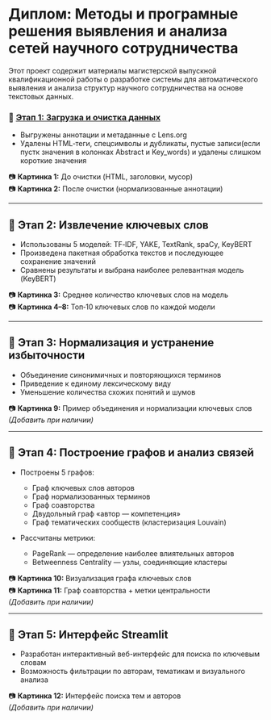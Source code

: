 # Диплом: Методы и програмные решения выявления и анализа сетей научного сотрудничества

Этот проект содержит материалы магистерской выпускной квалификационной работы о разработке системы для автоматического выявления и анализа структур научного сотрудничества на основе текстовых данных.

### 🔷 [Этап 1: Загрузка и очистка данных](./Блок%201.%20Подготовка%20и%20очистка%20данных.ipynb)

- Выгружены аннотации и метаданные с Lens.org
- Удалены HTML‑теги, спецсимволы и дубликаты, пустые записи(если пустк значения в колонках Abstract и Key_words) и удалены слишком короткие значения

📷 **Картинка 1:** До очистки (HTML, заголовки, мусор)  
📷 **Картинка 2:** После очистки (нормализованные аннотации)

---

## 🔷 Этап 2: Извлечение ключевых слов

- Использованы 5 моделей: TF‑IDF, YAKE, TextRank, spaCy, KeyBERT
- Произведена пакетная обработка текстов и последующее сохранение значений
- Сравнены результаты и выбрана наиболее релевантная модель (KeyBERT)

📷 **Картинка 3:** Среднее количество ключевых слов на модель  
📷 **Картинка 4–8:** Топ‑10 ключевых слов по каждой модели

---

## 🔷 Этап 3: Нормализация и устранение избыточности

- Объединение синонимичных и повторяющихся терминов
- Приведение к единому лексическому виду
- Уменьшение количества схожих понятий и шумов

📷 **Картинка 9:** Пример объединения и нормализации ключевых слов  
*(Добавить при наличии)*

---

## 🔷 Этап 4: Построение графов и анализ связей

- Построены 5 графов:
  - Граф ключевых слов авторов
  - Граф нормализованных терминов
  - Граф соавторства
  - Двудольный граф «автор — компетенция»
  - Граф тематических сообществ (кластеризация Louvain)

- Рассчитаны метрики:
  - PageRank — определение наиболее влиятельных авторов
  - Betweenness Centrality — узлы, соединяющие кластеры

📷 **Картинка 10:** Визуализация графа ключевых слов  
📷 **Картинка 11:** Граф соавторства + метки центральности  
*(Добавить при наличии)*

---

## 🔷 Этап 5: Интерфейс Streamlit

- Разработан интерактивный веб-интерфейс для поиска по ключевым словам
- Возможность фильтрации по авторам, тематикам и визуального анализа

📷 **Картинка 12:** Интерфейс поиска тем и авторов  
*(Добавить при наличии)*
